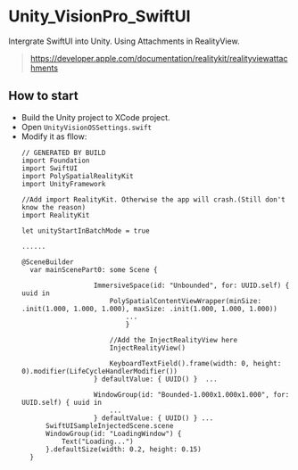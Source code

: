 # Unity_VisionPro_SwiftUI
Intergrate SwiftUI into Unity. Using Attachments in RealityView.
> https://developer.apple.com/documentation/realitykit/realityviewattachments

## How to start
* Build the Unity project to XCode project.
* Open `UnityVisionOSSettings.swift`
* Modify it as fllow:
  ```
  // GENERATED BY BUILD
  import Foundation
  import SwiftUI
  import PolySpatialRealityKit
  import UnityFramework

  //Add import RealityKit. Otherwise the app will crash.(Still don't know the reason)
  import RealityKit 

  let unityStartInBatchMode = true

  ......

  @SceneBuilder
    var mainScenePart0: some Scene {

                    ImmersiveSpace(id: "Unbounded", for: UUID.self) { uuid in
                        PolySpatialContentViewWrapper(minSize: .init(1.000, 1.000, 1.000), maxSize: .init(1.000, 1.000, 1.000))
                            ...
                            }

                        //Add the InjectRealityView here
                        InjectRealityView()
  
                        KeyboardTextField().frame(width: 0, height: 0).modifier(LifeCycleHandlerModifier())
                    } defaultValue: { UUID() }  ...
  
                    WindowGroup(id: "Bounded-1.000x1.000x1.000", for: UUID.self) { uuid in
                        ...
                    } defaultValue: { UUID() } ...
        SwiftUISampleInjectedScene.scene
        WindowGroup(id: "LoadingWindow") {
            Text("Loading...")
        }.defaultSize(width: 0.2, height: 0.15)
    }
  

  ```


